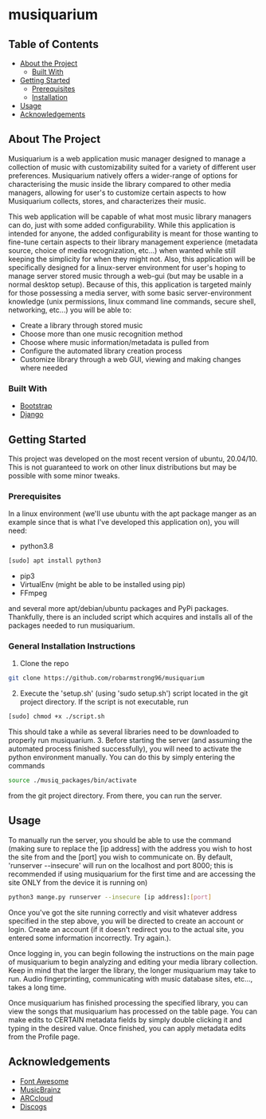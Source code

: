 # musiquarium

<!-- PROJECT LOGO -->
<!-- Not ready yet -->

<!-- TABLE OF CONTENTS -->
## Table of Contents

* [About the Project](#about-the-project)
  * [Built With](#built-with)
* [Getting Started](#getting-started)
  * [Prerequisites](#prerequisites)
  * [Installation](#general-installation-instructions)
* [Usage](#usage)
* [Acknowledgements](#acknowledgements)

<!-- ABOUT THE PROJECT -->
## About The Project

Musiquarium is a web application music manager designed to manage a collection of music with customizability suited for a variety of different user preferences. Musiquarium natively offers a wider-range of options for characterising the music inside the library compared to other media managers, allowing for user's to customize certain aspects to how Musiquarium  collects, stores, and characterizes their music.

This web application will be capable of what most music library managers can do, just with some added configurability. While this application is intended for anyone, the added configurability is meant for those wanting to fine-tune certain aspects to their library management experience (metadata source, choice of media recognization, etc...) when wanted while still keeping the simplicity for when they might not. Also, this application will be specifically designed for a linux-server environment for user's hoping to manage server stored music through a web-gui (but may be usable in a normal desktop setup). Because of this, this application is targeted mainly for those possessing a media server, with some basic server-environment knowledge (unix permissions, linux command line commands, secure shell, networking, etc...) you will be able to:
* Create a library through stored music
* Choose more than one music recognition method
* Choose where music information/metadata is pulled from
* Configure the automated library creation process
* Customize library through a web GUI, viewing and making changes where needed

### Built With
* [Bootstrap](https://getbootstrap.com)
* [Django](https://www.djangoproject.com/)

<!-- GETTING STARTED -->
## Getting Started

This project was developed on the most recent version of ubuntu, 20.04/10. This is not guaranteed to work on other linux distributions but may be possible with some minor tweaks.

### Prerequisites

In a linux environment (we'll use ubuntu with the apt package manger as an example since that is what I've developed this application on), you will need:
* python3.8
```sh
[sudo] apt install python3
```
* pip3
* VirtualEnv (might be able to be installed using pip)
* FFmpeg

and several more apt/debian/ubuntu packages and PyPi packages. Thankfully, there is an included script which acquires and installs all of the packages needed to run musiquarium.

### General Installation Instructions

1. Clone the repo
```sh
git clone https://github.com/robarmstrong96/musiquarium
```
2. Execute the 'setup.sh' (using 'sudo setup.sh') script located in the git project directory. If the script is not executable, run
```sh
[sudo] chmod +x ./script.sh
```
This should take a while as several libraries need to be downloaded to properly run musiquarium.
3. Before starting the server (and assuming the automated process finished successfully), you will need to activate the python environment manually. You can do this by simply entering the commands
```sh
source ./musiq_packages/bin/activate
```
from the git project directory. From there, you can run the server.

<!-- USAGE EXAMPLES -->
## Usage

To manually run the server, you should be able to use the command (making sure to replace the [ip address] with the address you wish to host the site from and the [port] you wish to communicate on. By default, 'runserver --insecure' will run on the localhost and port 8000; this is recommended if using musiquarium for the first time and are accessing the site ONLY from the device it is running on)
```sh
python3 mange.py runserver --insecure [ip address]:[port]
```

Once you've got the site running correctly and visit whatever address specified in the step above, you will be directed to create an account or login. Create an account (if it doesn't redirect you to the actual site, you entered some information incorrectly. Try again.).

Once logging in, you can begin following the instructions on the main page of musiquarium to begin analyzing and editing your media library collection. Keep in mind that the larger the library, the longer musiquarium may take to run. Audio fingerprinting, communicating with music database sites, etc..., takes a long time.

Once musiquarium has finished processing the specified library, you can view the songs that musiquarium has processed on the table page. You can make edits to CERTAIN metadata fields by simply double clicking it and typing in the desired value. Once finished, you can apply metadata edits from the Profile page.

<!-- ACKNOWLEDGEMENTS -->
## Acknowledgements
* [Font Awesome](https://fontawesome.com)
* [MusicBrainz](https://musicbrainz.org/)
* [ARCcloud](https://www.acrcloud.com/)
* [Discogs](https://www.discogs.com/)
